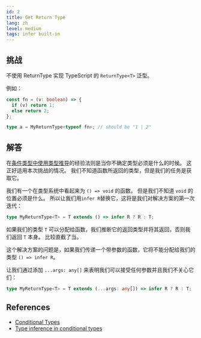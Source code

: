 ```yaml
---
id: 2
title: Get Return Type
lang: zh
level: medium
tags: infer built-in
---
```


## 挑战

不使用 ReturnType 实现 TypeScript 的 `ReturnType<T>` 泛型。

例如：

```ts
const fn = (v: boolean) => {
  if (v) return 1;
  else return 2;
};

type a = MyReturnType<typeof fn>; // should be "1 | 2"
```

## 解答

在[条件类型中使用类型推导](https://www.typescriptlang.org/docs/handbook/2/conditional-types.html#inferring-within-conditional-types)的经验法则是当你不确定类型必须是什么的时候。
这正好适用本次挑战的情况。
我们不知道函数所返回的类型，但是我们的任务是获取它。

我们有一个在类型系统中看起来为 `() => void` 的函数。
但是我们不知道 `void` 的位置必须是什么。
所以让我们用`infer R`替换它，这将是我们对解决方案的第一次迭代：

```ts
type MyReturnType<T> = T extends () => infer R ? R : T;
```

如果我们的类型 `T` 可以分配给函数，我们推断它的返回类型并将其返回，否则我们返回 `T` 本身。
比较直截了当。

这个解决方案的问题是，如果我们传递一个带参数的函数，它将不能分配给我们的类型 `() => infer R`。

让我们通过添加 `...args: any[]` 来表明我们可以接受任何参数并且我们不关心它们：

```ts
type MyReturnType<T> = T extends (...args: any[]) => infer R ? R : T;
```

## References

- [Conditional Types](https://www.typescriptlang.org/docs/handbook/2/conditional-types.html)
- [Type inference in conditional types](https://www.typescriptlang.org/docs/handbook/2/conditional-types.html#inferring-within-conditional-types)
